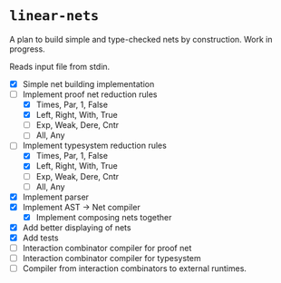 # `linear-nets`

A plan to build simple and type-checked nets by construction. Work in progress.

Reads input file from stdin.

- [X] Simple net building implementation
- [ ] Implement proof net reduction rules
  - [X] Times, Par, 1, False
  - [X] Left, Right, With, True
  - [ ] Exp, Weak, Dere, Cntr
  - [ ] All, Any
- [ ] Implement typesystem reduction rules
  - [X] Times, Par, 1, False
  - [X] Left, Right, With, True
  - [ ] Exp, Weak, Dere, Cntr
  - [ ] All, Any
- [X] Implement parser
- [X] Implement AST -> Net compiler
  - [X] Implement composing nets together
- [X] Add better displaying of nets
- [X] Add tests
- [ ] Interaction combinator compiler for proof net
- [ ] Interaction combinator compiler for typesystem
- [ ] Compiler from interaction combinators to external runtimes.
